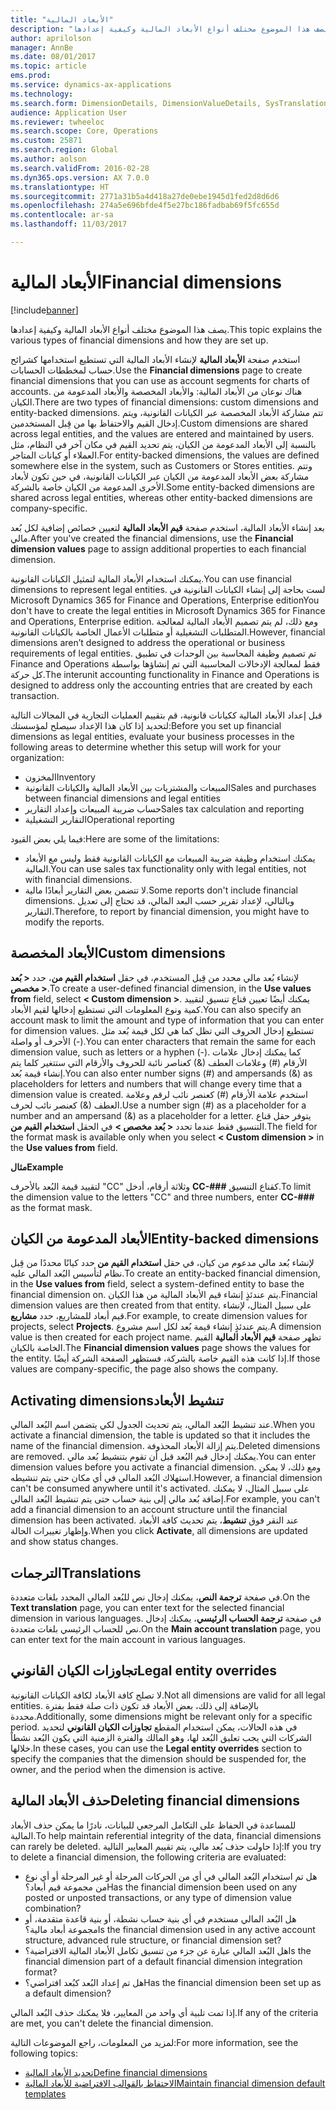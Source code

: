 ```yaml
---
title: "الأبعاد المالية"
description: "يصف هذا الموضوع مختلف أنواع الأبعاد المالية وكيفية إعدادها."
author: aprilolson
manager: AnnBe
ms.date: 08/01/2017
ms.topic: article
ems.prod: 
ms.service: dynamics-ax-applications
ms.technology: 
ms.search.form: DimensionDetails, DimensionValueDetails, SysTranslationDetail
audience: Application User
ms.reviewer: twheeloc
ms.search.scope: Core, Operations
ms.custom: 25871
ms.search.region: Global
ms.author: aolson
ms.search.validFrom: 2016-02-28
ms.dyn365.ops.version: AX 7.0.0
ms.translationtype: HT
ms.sourcegitcommit: 2771a31b5a4d418a27de0ebe1945d1fed2d8d6d6
ms.openlocfilehash: 274a5e696bfde4f5e27bc186fadbab69f5fc655d
ms.contentlocale: ar-sa
ms.lasthandoff: 11/03/2017

---
```


# <a name="financial-dimensions"></a><span data-ttu-id="6de5c-103">الأبعاد المالية</span><span class="sxs-lookup"><span data-stu-id="6de5c-103">Financial dimensions</span></span>

[!include[banner](../includes/banner.md)]

<span data-ttu-id="6de5c-104">يصف هذا الموضوع مختلف أنواع الأبعاد المالية وكيفية إعدادها.</span><span class="sxs-lookup"><span data-stu-id="6de5c-104">This topic explains the various types of financial dimensions and how they are set up.</span></span>

<span data-ttu-id="6de5c-105">استخدم صفحة **الأبعاد المالية** لإنشاء الأبعاد المالية التي تستطيع استخدامها كشرائح حساب لمخططات الحسابات.</span><span class="sxs-lookup"><span data-stu-id="6de5c-105">Use the **Financial dimensions** page to create financial dimensions that you can use as account segments for charts of accounts.</span></span> <span data-ttu-id="6de5c-106">هناك نوعان من الأبعاد المالية: والأبعاد المخصصة والأبعاد المدعومة من الكيان.</span><span class="sxs-lookup"><span data-stu-id="6de5c-106">There are two types of financial dimensions: custom dimensions and entity-backed dimensions.</span></span> <span data-ttu-id="6de5c-107">تتم مشاركة الأبعاد المخصصة عبر الكيانات القانونية، ويتم إدخال القيم والاحتفاظ بها من قِبل المستخدمين.</span><span class="sxs-lookup"><span data-stu-id="6de5c-107">Custom dimensions are shared across legal entities, and the values are entered and maintained by users.</span></span> <span data-ttu-id="6de5c-108">بالنسبة إلى الأبعاد المدعومة من الكيان، يتم تحديد القيم في مكان آخر في النظام، مثل العملاء أو كيانات المتاجر.</span><span class="sxs-lookup"><span data-stu-id="6de5c-108">For entity-backed dimensions, the values are defined somewhere else in the system, such as Customers or Stores entities.</span></span> <span data-ttu-id="6de5c-109">وتتم مشاركة بعض الأبعاد المدعومة من الكيان عبر الكيانات القانونية، في حين تكون لأبعاد الأخرى المدعومة من الكيان خاصة بالشركة.</span><span class="sxs-lookup"><span data-stu-id="6de5c-109">Some entity-backed dimensions are shared across legal entities, whereas other entity-backed dimensions are company-specific.</span></span> 

<span data-ttu-id="6de5c-110">بعد إنشاء الأبعاد المالية، استخدم صفحة **قيم الأبعاد المالية** لتعيين خصائص إضافية لكل بُعد مالي.</span><span class="sxs-lookup"><span data-stu-id="6de5c-110">After you've created the financial dimensions, use the **Financial dimension values** page to assign additional properties to each financial dimension.</span></span> 

<span data-ttu-id="6de5c-111">يمكنك استخدام الأبعاد المالية لتمثيل الكيانات القانونية.</span><span class="sxs-lookup"><span data-stu-id="6de5c-111">You can use financial dimensions to represent legal entities.</span></span> <span data-ttu-id="6de5c-112">لست بحاجة إلى إنشاء الكيانات القانونية في Microsoft Dynamics 365 for Finance and Operations, Enterprise edition</span><span class="sxs-lookup"><span data-stu-id="6de5c-112">You don't have to create the legal entities in Microsoft Dynamics 365 for Finance and Operations, Enterprise edition.</span></span> <span data-ttu-id="6de5c-113">ومع ذلك، لم يتم تصميم الأبعاد المالية لمعالجة المتطلبات التشغيلية أو متطلبات الأعمال الخاصة بالكيانات القانونية.</span><span class="sxs-lookup"><span data-stu-id="6de5c-113">However, financial dimensions aren’t designed to address the operational or business requirements of legal entities.</span></span> <span data-ttu-id="6de5c-114">تم تصميم وظيفة المحاسبة بين الوحدات في تطبيق Finance and Operations فقط لمعالجة الإدخالات المحاسبية التي تم إنشاؤها بواسطة كل حركة.</span><span class="sxs-lookup"><span data-stu-id="6de5c-114">The interunit accounting functionality in Finance and Operations is designed to address only the accounting entries that are created by each transaction.</span></span> 

<span data-ttu-id="6de5c-115">قبل إعداد الأبعاد المالية ككيانات قانونية، قم بتقييم العمليات التجارية في المجالات التالية لتحديد إذا كان هذا الإعداد سيصلح لمؤسستك:</span><span class="sxs-lookup"><span data-stu-id="6de5c-115">Before you set up financial dimensions as legal entities, evaluate your business processes in the following areas to determine whether this setup will work for your organization:</span></span>

- <span data-ttu-id="6de5c-116">المخزون</span><span class="sxs-lookup"><span data-stu-id="6de5c-116">Inventory</span></span>
- <span data-ttu-id="6de5c-117">المبيعات والمشتريات بين الأبعاد المالية والكيانات القانونية</span><span class="sxs-lookup"><span data-stu-id="6de5c-117">Sales and purchases between financial dimensions and legal entities</span></span>
- <span data-ttu-id="6de5c-118">حساب ضريبة المبيعات وإعداد التقارير</span><span class="sxs-lookup"><span data-stu-id="6de5c-118">Sales tax calculation and reporting</span></span>
- <span data-ttu-id="6de5c-119">التقارير التشغيلية</span><span class="sxs-lookup"><span data-stu-id="6de5c-119">Operational reporting</span></span>

<span data-ttu-id="6de5c-120">فيما يلي بعض القيود:</span><span class="sxs-lookup"><span data-stu-id="6de5c-120">Here are some of the limitations:</span></span>

- <span data-ttu-id="6de5c-121">يمكنك استخدام وظيفة ضريبة المبيعات مع الكيانات القانونية فقط وليس مع الأبعاد المالية.</span><span class="sxs-lookup"><span data-stu-id="6de5c-121">You can use sales tax functionality only with legal entities, not with financial dimensions.</span></span>
- <span data-ttu-id="6de5c-122">لا تتضمن بعض التقارير أبعادًا مالية.</span><span class="sxs-lookup"><span data-stu-id="6de5c-122">Some reports don't include financial dimensions.</span></span> <span data-ttu-id="6de5c-123">وبالتالي، لإعداد تقرير حسب البعد المالي، قد تحتاج إلى تعديل التقارير.</span><span class="sxs-lookup"><span data-stu-id="6de5c-123">Therefore, to report by financial dimension, you might have to modify the reports.</span></span>

## <a name="custom-dimensions"></a><span data-ttu-id="6de5c-124">الأبعاد المخصصة</span><span class="sxs-lookup"><span data-stu-id="6de5c-124">Custom dimensions</span></span>

<span data-ttu-id="6de5c-125">لإنشاء بُعد مالي محدد من قِبل المستخدم، في حقل **استخدام القيم من**، حدد **&lt; بُعد مخصص &gt;**.</span><span class="sxs-lookup"><span data-stu-id="6de5c-125">To create a user-defined financial dimension, in the **Use values from** field, select **&lt; Custom dimension &gt;**.</span></span> <span data-ttu-id="6de5c-126">يمكنك أيضًا تعيين قناع تنسيق لتقييد كمية ونوع المعلومات التي تستطيع إدخالها لقيم الأبعاد.</span><span class="sxs-lookup"><span data-stu-id="6de5c-126">You can also specify an account mask to limit the amount and type of information that you can enter for dimension values.</span></span> <span data-ttu-id="6de5c-127">تستطيع إدخال الحروف التي تظل كما هي لكل قيمة بُعد مثل الأحرف أو واصلة (-).</span><span class="sxs-lookup"><span data-stu-id="6de5c-127">You can enter characters that remain the same for each dimension value, such as letters or a hyphen (-).</span></span> <span data-ttu-id="6de5c-128">كما يمكنك إدخال علامات الأرقام (\#) وعلامات العطف (&) كعناصر نائبة للحروف والأرقام التي ستتغير كلما يتم إنشاء قيمة بُعد.</span><span class="sxs-lookup"><span data-stu-id="6de5c-128">You can also enter number signs (\#) and ampersands (&) as placeholders for letters and numbers that will change every time that a dimension value is created.</span></span> <span data-ttu-id="6de5c-129">استخدم علامة الأرقام (\#) كعنصر نائب لرقم وعلامة العطف (&) كعنصر نائب لحرف.</span><span class="sxs-lookup"><span data-stu-id="6de5c-129">Use a number sign (\#) as a placeholder for a number and an ampersand (&) as a placeholder for a letter.</span></span> <span data-ttu-id="6de5c-130">يتوفر حقل قناع التنسيق فقط عندما تحدد **&lt; بُعد مخصص &gt;** في الحقل **استخدام القيم من**.</span><span class="sxs-lookup"><span data-stu-id="6de5c-130">The field for the format mask is available only when you select **&lt; Custom dimension &gt;** in the **Use values from** field.</span></span>

<span data-ttu-id="6de5c-131">**مثال**</span><span class="sxs-lookup"><span data-stu-id="6de5c-131">**Example**</span></span>

<span data-ttu-id="6de5c-132">لتقييد قيمة البُعد بالأحرف "CC" وثلاثة أرقام، أدخل **CC-\#\#\#** كقناع التنسيق.</span><span class="sxs-lookup"><span data-stu-id="6de5c-132">To limit the dimension value to the letters "CC" and three numbers, enter **CC-\#\#\#** as the format mask.</span></span>

## <a name="entity-backed-dimensions"></a><span data-ttu-id="6de5c-133">الأبعاد المدعومة من الكيان</span><span class="sxs-lookup"><span data-stu-id="6de5c-133">Entity-backed dimensions</span></span>

<span data-ttu-id="6de5c-134">لإنشاء بُعد مالي مدعوم من كيان، في حقل **استخدام القيم من** حدد كيانًا محددًا من قِبل نظام لتأسيس البُعد المالي عليه.</span><span class="sxs-lookup"><span data-stu-id="6de5c-134">To create an entity-backed financial dimension, in the **Use values from** field, select a system-defined entity to base the financial dimension on.</span></span> <span data-ttu-id="6de5c-135">يتم عندئذٍ إنشاء قيم الأبعاد المالية من هذا الكيان.</span><span class="sxs-lookup"><span data-stu-id="6de5c-135">Financial dimension values are then created from that entity.</span></span> <span data-ttu-id="6de5c-136">على سبيل المثال، لإنشاء قيم أبعاد للمشاريع، حدد **مشاريع**.</span><span class="sxs-lookup"><span data-stu-id="6de5c-136">For example, to create dimension values for projects, select **Projects**.</span></span> <span data-ttu-id="6de5c-137">يتم عندئذٍ إنشاء قيمة بُعد لكل اسم مشروع.</span><span class="sxs-lookup"><span data-stu-id="6de5c-137">A dimension value is then created for each project name.</span></span> <span data-ttu-id="6de5c-138">تظهر صفحة **قيم الأبعاد المالية** القيم الخاصة بالكيان.</span><span class="sxs-lookup"><span data-stu-id="6de5c-138">The **Financial dimension values** page shows the values for the entity.</span></span> <span data-ttu-id="6de5c-139">إذا كانت هذه القيم خاصة بالشركة، فستظهر الصفحة الشركة أيضًا.</span><span class="sxs-lookup"><span data-stu-id="6de5c-139">If those values are company-specific, the page also shows the company.</span></span>

## <a name="activating-dimensions"></a><span data-ttu-id="6de5c-140">تنشيط الأبعاد‬‏‫</span><span class="sxs-lookup"><span data-stu-id="6de5c-140">Activating dimensions</span></span>

<span data-ttu-id="6de5c-141">عند تنشيط البُعد المالي، يتم تحديث الجدول لكي يتضمن اسم البُعد المالي.</span><span class="sxs-lookup"><span data-stu-id="6de5c-141">When you activate a financial dimension, the table is updated so that it includes the name of the financial dimension.</span></span> <span data-ttu-id="6de5c-142">يتم إزالة الأبعاد المحذوفة.</span><span class="sxs-lookup"><span data-stu-id="6de5c-142">Deleted dimensions are removed.</span></span> <span data-ttu-id="6de5c-143">يمكنك إدخال قيم البُعد قبل أن تقوم بتنشيط بُعد مالي.</span><span class="sxs-lookup"><span data-stu-id="6de5c-143">You can enter dimension values before you activate a financial dimension.</span></span> <span data-ttu-id="6de5c-144">ومع ذلك، لا يمكن استهلاك البُعد المالي في أي مكان حتى يتم تنشيطه.</span><span class="sxs-lookup"><span data-stu-id="6de5c-144">However, a financial dimension can't be consumed anywhere until it's activated.</span></span> <span data-ttu-id="6de5c-145">على سبيل المثال، لا يمكنك إضافة بُعد مالي إلى بنية حساب حتى يتم تنشيط البُعد المالي.</span><span class="sxs-lookup"><span data-stu-id="6de5c-145">For example, you can't add a financial dimension to an account structure until the financial dimension has been activated.</span></span> <span data-ttu-id="6de5c-146">عند النقر فوق **تنشيط**، يتم تحديث كافة الأبعاد وإظهار تغييرات الحالة.</span><span class="sxs-lookup"><span data-stu-id="6de5c-146">When you click **Activate**, all dimensions are updated and show status changes.</span></span> 

## <a name="translations"></a><span data-ttu-id="6de5c-147">الترجمات</span><span class="sxs-lookup"><span data-stu-id="6de5c-147">Translations</span></span>

<span data-ttu-id="6de5c-148">في صفحة **ترجمة النص**، يمكنك إدخال نص للبُعد المالي المحدد بلغات متعددة.</span><span class="sxs-lookup"><span data-stu-id="6de5c-148">On the **Text translation** page, you can enter text for the selected financial dimension in various languages.</span></span> <span data-ttu-id="6de5c-149">في صفحة **ترجمة الحساب الرئيسي**، يمكنك إدخال نص للحساب الرئيسي بلغات متعددة.</span><span class="sxs-lookup"><span data-stu-id="6de5c-149">On the **Main account translation** page, you can enter text for the main account in various languages.</span></span> 

## <a name="legal-entity-overrides"></a><span data-ttu-id="6de5c-150">تجاوزات الكيان القانوني</span><span class="sxs-lookup"><span data-stu-id="6de5c-150">Legal entity overrides</span></span>

<span data-ttu-id="6de5c-151">لا تصلح كافة الأبعاد لكافة الكيانات القانونية.</span><span class="sxs-lookup"><span data-stu-id="6de5c-151">Not all dimensions are valid for all legal entities.</span></span> <span data-ttu-id="6de5c-152">بالإضافة إلى ذلك، بعض الأبعاد قد تكون ذات صلة فقط بفترة محددة.</span><span class="sxs-lookup"><span data-stu-id="6de5c-152">Additionally, some dimensions might be relevant only for a specific period.</span></span> <span data-ttu-id="6de5c-153">في هذه الحالات، يمكن استخدام المقطع **تجاوزات الكيان القانوني** لتحديد الشركات التي يجب تعليق البُعد لها، وهو المالك والفترة الزمنية التي يكون البُعد نشطاً خلالها.</span><span class="sxs-lookup"><span data-stu-id="6de5c-153">In these cases, you can use the **Legal entity overrides** section to specify the companies that the dimension should be suspended for, the owner, and the period when the dimension is active.</span></span>

## <a name="deleting-financial-dimensions"></a><span data-ttu-id="6de5c-154">حذف الأبعاد المالية</span><span class="sxs-lookup"><span data-stu-id="6de5c-154">Deleting financial dimensions</span></span>

<span data-ttu-id="6de5c-155">للمساعدة في الحفاظ على التكامل المرجعي للبيانات، نادرًا ما يمكن حذف الأبعاد المالية.</span><span class="sxs-lookup"><span data-stu-id="6de5c-155">To help maintain referential integrity of the data, financial dimensions can rarely be deleted.</span></span> <span data-ttu-id="6de5c-156">إذا حاولت حذف بُعد مالي، يتم تقييم المعايير التالية:</span><span class="sxs-lookup"><span data-stu-id="6de5c-156">If you try to delete a financial dimension, the following criteria are evaluated:</span></span>

- <span data-ttu-id="6de5c-157">هل تم استخدام البُعد المالي في أي من الحركات المرحلة أو غير المرحلة أو أي نوع من مجموعة قيم أبعاد؟</span><span class="sxs-lookup"><span data-stu-id="6de5c-157">Has the financial dimension been used on any posted or unposted transactions, or any type of dimension value combination?</span></span>
- <span data-ttu-id="6de5c-158">هل البُعد المالي مستخدم في أي بنية حساب نشطة، أو بنية قاعدة متقدمة، أو مجموعة أبعاد مالية؟</span><span class="sxs-lookup"><span data-stu-id="6de5c-158">Is the financial dimension used in any active account structure, advanced rule structure, or financial dimension set?</span></span>
- <span data-ttu-id="6de5c-159">هل البُعد المالي عبارة عن جزء من تنسيق تكامل الأبعاد المالية الافتراضية؟</span><span class="sxs-lookup"><span data-stu-id="6de5c-159">Is the financial dimension part of a default financial dimension integration format?</span></span>
- <span data-ttu-id="6de5c-160">هل تم إعداد البُعد كبُعد افتراضي؟</span><span class="sxs-lookup"><span data-stu-id="6de5c-160">Has the financial dimension been set up as a default dimension?</span></span>

<span data-ttu-id="6de5c-161">إذا تمت تلبية أي واحد من المعايير، فلا يمكنك حذف البُعد المالي.</span><span class="sxs-lookup"><span data-stu-id="6de5c-161">If any of the criteria are met, you can't delete the financial dimension.</span></span>


<span data-ttu-id="6de5c-162">لمزيد من المعلومات، راجع الموضوعات التالية:</span><span class="sxs-lookup"><span data-stu-id="6de5c-162">For more information, see the following topics:</span></span>
- [<span data-ttu-id="6de5c-163">تحديد الأبعاد المالية</span><span class="sxs-lookup"><span data-stu-id="6de5c-163">Define financial dimensions</span></span>](tasks/define-financial-dimensions.md)
- [<span data-ttu-id="6de5c-164">الاحتفاظ بالقوالب الافتراضية للأبعاد المالية</span><span class="sxs-lookup"><span data-stu-id="6de5c-164">Maintain financial dimension default templates</span></span>](tasks/maintain-financial-dimension-default-templates.md)

